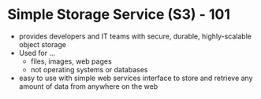 # Simple Storage Service (S3) - 101
- provides developers and IT teams with secure, durable, highly-scalable object storage
- Used for ...
  - files, images, web pages
  - not operating systems or databases
- easy to use with simple web services interface to store and retrieve any amount of data from anywhere on the web